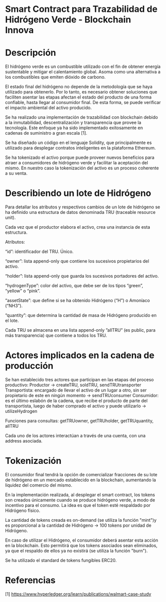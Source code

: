 # Smart Contract para Trazabilidad de Hidrógeno Verde - Blockchain Innova

# Descripción

El hidrógeno verde es un combustible utilizado con el fin de obtener energía sustentable y mitigar el calentamiento global. Asoma como una alternativa a los combustibles que emiten dióxido de carbono.

El estado final del hidrógeno no depende de la metodología que se haya utilizado para obtenerlo. Por lo tanto, es necesario obtener soluciones que faciliten asentar las etapas afectan el estado del producto de una forma confiable, hasta llegar al consumidor final. De esta forma, se puede verificar el impacto ambiental del activo producido.

Se ha realizado una implementación de trazabilidad con blockchain debido a la inmutabilidad, descentralización y transparencia que provee la tecnología. Este enfoque ya ha sido implementado exitosamente en cadenas de suministro a gran escala [1].

Se ha diseñado un código en el lenguaje Solidity, que principalmente es utilizado para desplegar contratos inteligentes en la plataforma Ethereum.

Se ha tokenizado el activo porque puede proveer nuevos beneficios para atraer a consumidores de hidrógeno verde y facilitar la aceptación del mismo. En nuestro caso la tokenización del activo es un proceso coherente a su venta. 

# Describiendo un lote de Hidrógeno

Para detallar los atributos y respectivos cambios de un lote de hidrógeno se ha definido una estructura de datos denominada TRU (traceable resource unit). 

Cada vez que el productor elabora el activo, crea una instancia de esta estructura.

Atributos:

“id”: identificador del TRU.  Único.

“owner”: lista append-only que contiene los sucesivos propietarios del activo.

“holder”: lista append-only que guarda los sucesivos portadores del activo.

“hydrogenType”: color del activo, que debe ser de los tipos “green”, “yellow” o “pink”.

“assetState”: que define si se ha obtenido Hidrógeno (“H”) o Amoníaco (“NH3”).

“quantity”: que determina la cantidad de masa de Hidrógeno producido en el lote.


Cada TRU se almacena en una lista append-only ”allTRU” (es public, para más transparencia) que contiene a todos los TRU.

# Actores implicados en la cadena de producción

Se han establecido tres actores que participan en las etapas del proceso productivo: 
Productor → createTRU, soldTRU, sendTRUtransporter
Transportista: encargado de llevar el activo de un lugar a otro, sin ser propietario de este en ningún momento → sendTRUconsumer
Consumidor: es el último eslabón de la cadena, que recibe el producto de parte del transportista, luego de haber comprado el activo y puede utilizarlo → utilizeHydrogen

Funciones para consultas: getTRUowner, getTRUholder, getTRUquantity, allTRU

Cada uno de los actores interactúan a través de una cuenta, con una address asociada.

# Tokenización

El consumidor final tendrá la opción de comercializar fracciones de su lote de hidrógeno en un mercado establecido en la blockchain, aumentando la liquidez del comercio del mismo. 

En la implementación realizada, al desplegar el smart contract, los tokens son creados únicamente cuando se produce hidrógeno verde, a modo de incentivo para el consumo. La idea es que el token esté respaldado por Hidrógeno físico.

La cantidad de tokens creada es on-demand (se utiliza la función "mint")y es proporcional a la cantidad de Hidrógeno → 100 tokens por unidad de Hidrógeno.

En caso de utilizar el Hidrógeno, el consumidor deberá asentar esta acción en la blockchain. Esto permitirá que los tokens asociados sean eliminados, ya que el respaldo de ellos ya no existirá (se utiliza la función "burn"). 

Se ha utilizado el standard de tokens fungibles ERC20.

# Referencias

[1] https://www.hyperledger.org/learn/publications/walmart-case-study
